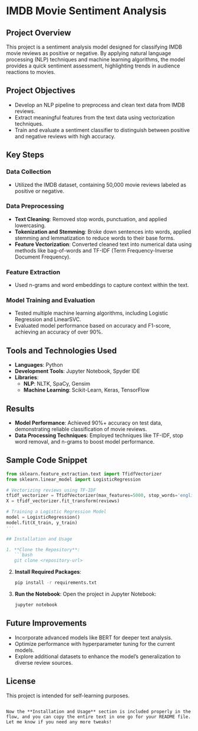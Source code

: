 # IMDB Movie Sentiment Analysis

## Project Overview
This project is a sentiment analysis model designed for classifying IMDB movie reviews as positive or negative. By applying natural language processing (NLP) techniques and machine learning algorithms, the model provides a quick sentiment assessment, highlighting trends in audience reactions to movies.

## Project Objectives
- Develop an NLP pipeline to preprocess and clean text data from IMDB reviews.
- Extract meaningful features from the text data using vectorization techniques.
- Train and evaluate a sentiment classifier to distinguish between positive and negative reviews with high accuracy.

## Key Steps

### Data Collection
- Utilized the IMDB dataset, containing 50,000 movie reviews labeled as positive or negative.

### Data Preprocessing
- **Text Cleaning**: Removed stop words, punctuation, and applied lowercasing.
- **Tokenization and Stemming**: Broke down sentences into words, applied stemming and lemmatization to reduce words to their base forms.
- **Feature Vectorization**: Converted cleaned text into numerical data using methods like bag-of-words and TF-IDF (Term Frequency-Inverse Document Frequency).

### Feature Extraction
- Used n-grams and word embeddings to capture context within the text.

### Model Training and Evaluation
- Tested multiple machine learning algorithms, including Logistic Regression and LinearSVC.
- Evaluated model performance based on accuracy and F1-score, achieving an accuracy of over 90%.

## Tools and Technologies Used
- **Languages**: Python
- **Development Tools**: Jupyter Notebook, Spyder IDE
- **Libraries**: 
  - **NLP**: NLTK, SpaCy, Gensim
  - **Machine Learning**: Scikit-Learn, Keras, TensorFlow

## Results
- **Model Performance**: Achieved 90%+ accuracy on test data, demonstrating reliable classification of movie reviews.
- **Data Processing Techniques**: Employed techniques like TF-IDF, stop word removal, and n-grams to boost model performance.

## Sample Code Snippet

```python
from sklearn.feature_extraction.text import TfidfVectorizer
from sklearn.linear_model import LogisticRegression

# Vectorizing reviews using TF-IDF
tfidf_vectorizer = TfidfVectorizer(max_features=5000, stop_words='english')
X = tfidf_vectorizer.fit_transform(reviews)

# Training a Logistic Regression Model
model = LogisticRegression()
model.fit(X_train, y_train)
'''

## Installation and Usage

1. **Clone the Repository**:
   ```bash
   git clone <repository-url>
   ```

2. **Install Required Packages**:
   ```bash
   pip install -r requirements.txt
   ```

3. **Run the Notebook**:
   Open the project in Jupyter Notebook:
   ```bash
   jupyter notebook
   ```

## Future Improvements
- Incorporate advanced models like BERT for deeper text analysis.
- Optimize performance with hyperparameter tuning for the current models.
- Explore additional datasets to enhance the model’s generalization to diverse review sources.

## License
This project is intended for self-learning purposes.
```

Now the **Installation and Usage** section is included properly in the flow, and you can copy the entire text in one go for your README file. Let me know if you need any more tweaks!
